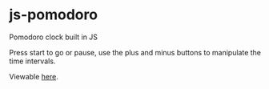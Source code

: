 # js-pomodoro
Pomodoro clock built in JS

Press start to go or pause, use the plus and minus buttons to manipulate the time intervals.

Viewable [here](https://phuchle.github.io/js-pomodoro/).
